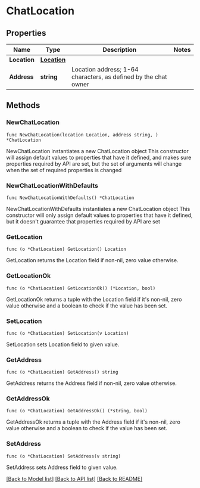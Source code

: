 # ChatLocation

## Properties

Name | Type | Description | Notes
------------ | ------------- | ------------- | -------------
**Location** | [**Location**](Location.md) |  | 
**Address** | **string** | Location address; 1-64 characters, as defined by the chat owner | 

## Methods

### NewChatLocation

`func NewChatLocation(location Location, address string, ) *ChatLocation`

NewChatLocation instantiates a new ChatLocation object
This constructor will assign default values to properties that have it defined,
and makes sure properties required by API are set, but the set of arguments
will change when the set of required properties is changed

### NewChatLocationWithDefaults

`func NewChatLocationWithDefaults() *ChatLocation`

NewChatLocationWithDefaults instantiates a new ChatLocation object
This constructor will only assign default values to properties that have it defined,
but it doesn't guarantee that properties required by API are set

### GetLocation

`func (o *ChatLocation) GetLocation() Location`

GetLocation returns the Location field if non-nil, zero value otherwise.

### GetLocationOk

`func (o *ChatLocation) GetLocationOk() (*Location, bool)`

GetLocationOk returns a tuple with the Location field if it's non-nil, zero value otherwise
and a boolean to check if the value has been set.

### SetLocation

`func (o *ChatLocation) SetLocation(v Location)`

SetLocation sets Location field to given value.


### GetAddress

`func (o *ChatLocation) GetAddress() string`

GetAddress returns the Address field if non-nil, zero value otherwise.

### GetAddressOk

`func (o *ChatLocation) GetAddressOk() (*string, bool)`

GetAddressOk returns a tuple with the Address field if it's non-nil, zero value otherwise
and a boolean to check if the value has been set.

### SetAddress

`func (o *ChatLocation) SetAddress(v string)`

SetAddress sets Address field to given value.



[[Back to Model list]](../README.md#documentation-for-models) [[Back to API list]](../README.md#documentation-for-api-endpoints) [[Back to README]](../README.md)



